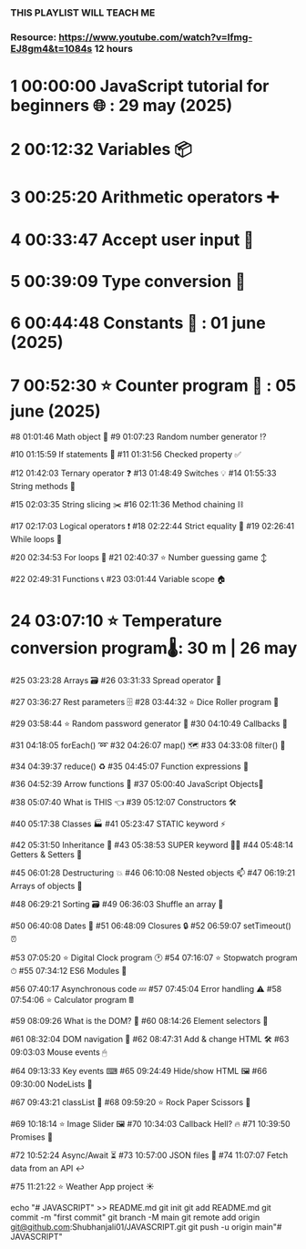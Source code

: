 ### THIS PLAYLIST WILL TEACH ME 
### Resource: https://www.youtube.com/watch?v=lfmg-EJ8gm4&t=1084s 12 hours

# 1   00:00:00 JavaScript tutorial for beginners 🌐   : 29 may (2025)
# 2   00:12:32 Variables 📦

# 3   00:25:20 Arithmetic operators ➕
# 4   00:33:47 Accept user input 💬

# 5   00:39:09 Type conversion 💱
# 6   00:44:48 Constants 🚫           : 01 june (2025)
# 7   00:52:30 ⭐ Counter program 🔢   : 05 june (2025)

#8   01:01:46 Math object 🧮
#9   01:07:23 Random number generator ⁉

#10 01:15:59 If statements 🤔
#11 01:31:56 Checked property ✅

#12 01:42:03 Ternary operator ❓
#13 01:48:49 Switches 💡
#14 01:55:33 String methods 🧵

#15 02:03:35 String slicing ✂️
#16 02:11:36 Method chaining ⛓

#17 02:17:03 Logical operators ❗
#18 02:22:44 Strict equality 🟰
#19 02:26:41 While loops 🔁

#20 02:34:53 For loops 🔂
#21 02:40:37 ⭐ Number guessing game ↕

#22 02:49:31 Functions 📞
#23 03:01:44 Variable scope 🏠

# 24 03:07:10 ⭐ Temperature conversion program🌡️: 30 m | 26 may 
#25 03:23:28 Arrays 🗃
#26 03:31:33 Spread operator 📖

#27 03:36:27 Rest parameters 🗄
#28 03:44:32 ⭐ Dice Roller program 🎲

#29 03:58:44 ⭐ Random password generator 🔑
#30 04:10:49 Callbacks 🤙

#31 04:18:05 forEach() ➿
#32 04:26:07 map() 🗺
#33 04:33:08 filter() 🚰

#34 04:39:37 reduce() ♻
#35 04:45:07 Function expressions 🐣

#36 04:52:39 Arrow functions 🎯
#37 05:00:40 JavaScript Objects🧍

#38 05:07:40 What is THIS 👈
#39 05:12:07 Constructors 🛠

#40 05:17:38 Classes 🏭
#41 05:23:47 STATIC keyword ⚡

#42 05:31:50 Inheritance 🐇
#43 05:38:53 SUPER keyword 🦸‍♂️
#44 05:48:14 Getters & Setters 📐

#45 06:01:28 Destructuring 💥
#46 06:10:08 Nested objects 📫
#47 06:19:21 Arrays of objects 🍎

#48 06:29:21 Sorting 🗃
#49 06:36:03 Shuffle an array 🔀

#50 06:40:08 Dates 📅
#51 06:48:09 Closures 🔒
#52 06:59:07 setTimeout() ⏰

#53 07:05:20 ⭐ Digital Clock program 🕐
#54 07:16:07 ⭐ Stopwatch program ⏱
#55 07:34:12 ES6 Modules 🚢

#56 07:40:17 Asynchronous code 💤
#57 07:45:04 Error handling ⚠
#58 07:54:06 ⭐ Calculator program 🖩

#59 08:09:26 What is the DOM? 🌳
#60 08:14:26 Element selectors 📑

#61 08:32:04 DOM navigation 🧭
#62 08:47:31 Add & change HTML 🛠️
#63 09:03:03 Mouse events 🖱

#64 09:13:33 Key events ⌨
#65 09:24:49 Hide/show HTML 🖼
#66 09:30:00 NodeLists 📃

#67 09:43:21 classList 🧾
#68 09:59:20 ⭐ Rock Paper Scissors 👊

#69 10:18:14 ⭐ Image Slider 🖼️
#70 10:34:03 Callback Hell? 🔥
#71 10:39:50 Promises 🤞

#72 10:52:24 Async/Await ⏳
#73 10:57:00 JSON files 📄
#74 11:07:07 Fetch data from an API ↩️

#75 11:21:22 ⭐ Weather App project ☀️



echo "# JAVASCRIPT" >> README.md
git init
git add README.md
git commit -m "first commit"
git branch -M main
git remote add origin git@github.com:Shubhanjali01/JAVASCRIPT.git
git push -u origin main"# JAVASCRIPT" 
